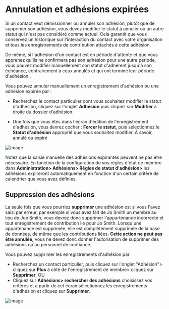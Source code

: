 Annulation et adhésions expirées
===================================

Si un contact veut démissionner ou annuler son adhésion, plutôt que de supprimer son adhésion, vous devez modifier le statut à annuler ou un autre statut qui n'est pas considéré comme actuel. Cela garantit que vous conservez un historique sur l'interaction du contact avec votre organisation et tous les enregistrements de contribution attachés à cette adhésion.

De même, si l'adhésion d'un contact est en période d'attente et que vous apprenez qu'ils ne confirmera pas son adhésion pour une autre période, vous pouvez modifier manuellement son statut d'adhérent jusqu'à son échéance, contrairement à ceux annulés et qui  ont terminé leur période d'adhésion .

Vous pouvez annuler manuellement un enregistrement d'adhésion ou une adhésion expirée par :

- Recherchez le contact particulier dont vous souhaitez modifier le statut d'adhésion, cliquez sur l'onglet **Adhésion** puis cliquez sur **Modifier** à droite du dossier d'adhésion.

- Une fois que vous êtes dans l'écran d'édition de l'enregistrement d'adhésion, vous devrez cocher : **Forcer le statut**, puis sélectionnez le **Statut d'adhésion** approprié que vous souhaitez modifier. À savoir, annulé ou expiré

![image](../img/z_sprint14_Membership_Status_Override_8.png)

Notez que la saisie manuelle des adhésions expirantes peuvent ne pas être nécessaire. En fonction de la configuration de vos règles d'état de membre dans **Administration> Adhésions> Règles de statut d'adhésion>** les adhésions expireront automatiquement en fonction d'un certain critère de calendrier que vous avez définies.

Suppression des adhésions
---------------------
La seule fois que vous pourriez **supprimer** une adhésion est si vous l'avez saisi par erreur, par exemple si vous avez fait de Jo Smith un membre au lieu de Joe Smith, vous devrez donc supprimer l'appartenance incorrecte et tout enregistrement de contribution lié pour Jo Smith. Lorsqu'une appartenance est supprimée, elle est complètement supprimée de la base de données, de même que les contributions liées. **Cette action ne peut pas être annulée,** vous ne devez donc donner l'autorisation de supprimer des adhésions qu'au personnel de confiance.

Vous pouvez supprimer les enregistrements d'adhésion par

- Recherchez un contact particulier, puis cliquez sur l'onglet "Adhésion"> cliquez sur **Plus** à côté de l'enregistrement de membre> cliquez sur **Supprimer**, OU
- Cliquez sur **Adhésions> rechercher des adhésions** choisissez vos critères et à partir de cet écran sélectionnez les enregistrements d'adhésion et cliquez sur **Supprimer**.

![image](../img/z_sprint14_Deleting%20memberships.png)
